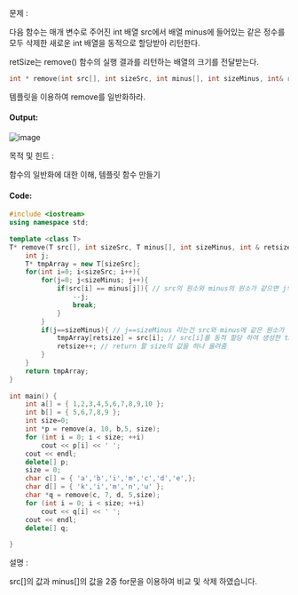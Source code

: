 문제 :

다음 함수는 매개 변수로 주어진 int 배열 src에서 배열 minus에 들어있는 같은 정수를 모두 삭제한 새로운 int 배열을 동적으로 할당받아 리턴한다.

retSize는 remove() 함수의 실행 결과를 리턴하는 배열의 크기를 전달받는다.

```cpp
int * remove(int src[], int sizeSrc, int minus[], int sizeMinus, int& resSize);
```

템플릿을 이용하여 remove를 일반화하라.

#### Output:
![image](https://img1.daumcdn.net/thumb/R1280x0/?scode=mtistory2&fname=https%3A%2F%2Fk.kakaocdn.net%2Fdn%2FcrpZ9i%2FbtqCxQVwqfj%2FAK65b6nZjSxbikGL7Gd3e1%2Fimg.png)

목적 및 힌트 :

함수의 일반화에 대한 이해, 템플릿 함수 만들기

#### Code:
```cpp
#include <iostream>
using namespace std;
 
template <class T>
T* remove(T src[], int sizeSrc, T minus[], int sizeMinus, int & retsize){
    int j;
    T* tmpArray = new T[sizeSrc];
    for(int i=0; i<sizeSrc; i++){
        for(j=0; j<sizeMinus; j++){
            if(src[i] == minus[j]){ // src의 원소와 minus의 원소가 같으면 j의 값을 하나 내린 후 break 
                --j;
                break;    
            }
        }
        if(j==sizeMinus){ // j==sizeMinus 라는건 src와 minus에 같은 원소가 없어 중간에 break 되지 않은 경우 
            tmpArray[retsize] = src[i]; // src[i]를 동적 할당 하여 생성한 tmpArray에 삽입 
            retsize++; // return 할 size의 값을 하나 올려줌 
        }
    }
    return tmpArray;
}
 
int main() {
    int a[] = { 1,2,3,4,5,6,7,8,9,10 };
    int b[] = { 5,6,7,8,9 };
    int size=0;
    int *p = remove(a, 10, b,5, size); 
    for (int i = 0; i < size; ++i)
        cout << p[i] << ' ';
    cout << endl;
    delete[] p; 
    size = 0;
    char c[] = { 'a','b','i','m','c','d','e',};
    char d[] = { 'k','i','m','n','u' };
    char *q = remove(c, 7, d, 5,size); 
    for (int i = 0; i < size; ++i)
        cout << q[i] << ' ';
    cout << endl;
    delete[] q; 
 
}
```

설명 :

src[]의 값과 minus[]의 값을 2중 for문을 이용하여 비교 및 삭제 하였습니다.

 
